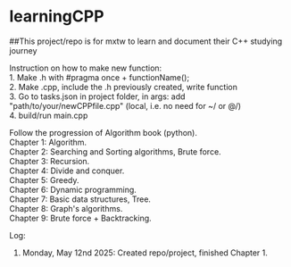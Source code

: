 # learningCPP

##This project/repo is for mxtw to learn and document their C++ studying journey

Instruction on how to make new function: <br>
    1. Make .h with #pragma once + functionName();  <br>
    2. Make .cpp, include the .h previously created, write function <br>
    3. Go to tasks.json in project folder, in args: add "path/to/your/newCPPfile.cpp" (local, i.e. no need for ~/ or @/) <br>
    4. build/run main.cpp <br>

Follow the progression of Algorithm book (python).<br>
Chapter 1: Algorithm.<br>
Chapter 2: Searching and Sorting algorithms, Brute force. <br>
Chapter 3: Recursion. <br>
Chapter 4: Divide and conquer. <br>
Chapter 5: Greedy. <br>
Chapter 6: Dynamic programming. <br>
Chapter 7: Basic data structures, Tree. <br>
Chapter 8: Graph's algorithms. <br>
Chapter 9: Brute force + Backtracking.

Log:
1. Monday, May 12nd 2025: Created repo/project, finished Chapter 1.